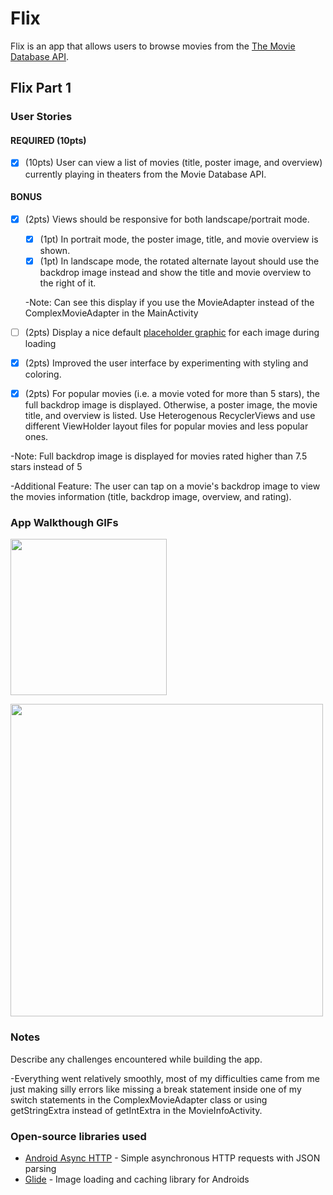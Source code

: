 # Flix
Flix is an app that allows users to browse movies from the [The Movie Database API](http://docs.themoviedb.apiary.io/#).

## Flix Part 1

### User Stories

#### REQUIRED (10pts)
- [x] (10pts) User can view a list of movies (title, poster image, and overview) currently playing in theaters from the Movie Database API.

#### BONUS
- [x] (2pts) Views should be responsive for both landscape/portrait mode.
   - [x] (1pt) In portrait mode, the poster image, title, and movie overview is shown.
   - [x] (1pt) In landscape mode, the rotated alternate layout should use the backdrop image instead and show the title and movie overview to the right of it.
  
  -Note: Can see this display if you use the MovieAdapter instead of the ComplexMovieAdapter in the MainActivity

- [ ] (2pts) Display a nice default [placeholder graphic](https://guides.codepath.org/android/Displaying-Images-with-the-Glide-Library#advanced-usage) for each image during loading
- [x] (2pts) Improved the user interface by experimenting with styling and coloring.
- [x] (2pts) For popular movies (i.e. a movie voted for more than 5 stars), the full backdrop image is displayed. Otherwise, a poster image, the movie title, and overview is listed. Use Heterogenous RecyclerViews and use different ViewHolder layout files for popular movies and less popular ones.

-Note: Full backdrop image is displayed for movies rated higher than 7.5 stars instead of 5

-Additional Feature: The user can tap on a movie's backdrop image to view the movies information (title, backdrop image, overview, and rating).

### App Walkthough GIFs
<img src="https://github.com/brandonschapiro/Flixster/blob/master/walkthrough-portrait.gif" width=250><br>

<img src="https://github.com/brandonschapiro/Flixster/blob/master/walkthrough-landscape.gif" width=500><br>
### Notes
Describe any challenges encountered while building the app.

-Everything went relatively smoothly, most of my difficulties came from me just making silly errors like missing a break statement inside one of my switch statements in the ComplexMovieAdapter class or using getStringExtra instead of getIntExtra in the MovieInfoActivity.

### Open-source libraries used

- [Android Async HTTP](https://github.com/codepath/CPAsyncHttpClient) - Simple asynchronous HTTP requests with JSON parsing
- [Glide](https://github.com/bumptech/glide) - Image loading and caching library for Androids
